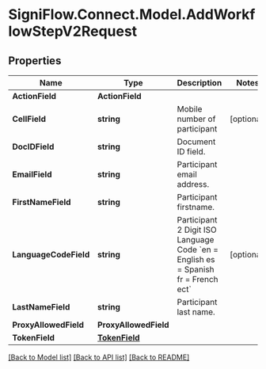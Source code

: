 
# SigniFlow.Connect.Model.AddWorkflowStepV2Request

## Properties

Name | Type | Description | Notes
------------ | ------------- | ------------- | -------------
**ActionField** | **ActionField** |  | 
**CellField** | **string** | Mobile number of participant | [optional] 
**DocIDField** | **string** | Document ID field. | 
**EmailField** | **string** | Participant email address. | 
**FirstNameField** | **string** | Participant firstname. | 
**LanguageCodeField** | **string** | Participant 2 Digit ISO Language Code &#x60;en &#x3D; English es &#x3D; Spanish fr &#x3D; French ect&#x60; | [optional] 
**LastNameField** | **string** | Participant last name. | 
**ProxyAllowedField** | **ProxyAllowedField** |  | 
**TokenField** | [**TokenField**](TokenField.md) |  | 

[[Back to Model list]](../README.md#documentation-for-models)
[[Back to API list]](../README.md#documentation-for-api-endpoints)
[[Back to README]](../README.md)

